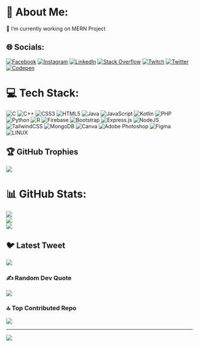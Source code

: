 # 💫 About Me:
🔭 I’m currently working on MERN Project<br>


## 🌐 Socials:
[![Facebook](https://img.shields.io/badge/Facebook-%231877F2.svg?logo=Facebook&logoColor=white)]([https://facebook.com/ludeesha.anjalee.1](https://web.facebook.com/ludeesha.anjalee.1)) [![Instagram](https://img.shields.io/badge/Instagram-%23E4405F.svg?logo=Instagram&logoColor=white)](https://instagram.com/l_anjalee) [![LinkedIn](https://img.shields.io/badge/LinkedIn-%230077B5.svg?logo=linkedin&logoColor=white)](https://linkedin.com/in/) [![Stack Overflow](https://img.shields.io/badge/-Stackoverflow-FE7A16?logo=stack-overflow&logoColor=white)]([https://stackoverflow.com/users/ludeesha-anjalee](https://stackoverflow.com/users/21601043/ludeesha-anjalee)) [![Twitch](https://img.shields.io/badge/Twitch-%239146FF.svg?logo=Twitch&logoColor=white)](https://twitch.tv/ludeeshaa) [![Twitter](https://img.shields.io/badge/Twitter-%231DA1F2.svg?logo=Twitter&logoColor=white)](https://twitter.com/LudeeshaA) [![Codepen](https://img.shields.io/badge/Codepen-000000?style=for-the-badge&logo=codepen&logoColor=white)](https://codepen.io/@AnjaleeL) 

# 💻 Tech Stack:
![C](https://img.shields.io/badge/c-%2300599C.svg?style=plastic&logo=c&logoColor=white) ![C++](https://img.shields.io/badge/c++-%2300599C.svg?style=plastic&logo=c%2B%2B&logoColor=white) ![CSS3](https://img.shields.io/badge/css3-%231572B6.svg?style=plastic&logo=css3&logoColor=white) ![HTML5](https://img.shields.io/badge/html5-%23E34F26.svg?style=plastic&logo=html5&logoColor=white) ![Java](https://img.shields.io/badge/java-%23ED8B00.svg?style=plastic&logo=java&logoColor=white) ![JavaScript](https://img.shields.io/badge/javascript-%23323330.svg?style=plastic&logo=javascript&logoColor=%23F7DF1E) ![Kotlin](https://img.shields.io/badge/kotlin-%230095D5.svg?style=plastic&logo=kotlin&logoColor=white) ![PHP](https://img.shields.io/badge/php-%23777BB4.svg?style=plastic&logo=php&logoColor=white) ![Python](https://img.shields.io/badge/python-3670A0?style=plastic&logo=python&logoColor=ffdd54) ![R](https://img.shields.io/badge/r-%23276DC3.svg?style=plastic&logo=r&logoColor=white) ![Firebase](https://img.shields.io/badge/firebase-%23039BE5.svg?style=plastic&logo=firebase) ![Bootstrap](https://img.shields.io/badge/bootstrap-%23563D7C.svg?style=plastic&logo=bootstrap&logoColor=white) ![Express.js](https://img.shields.io/badge/express.js-%23404d59.svg?style=plastic&logo=express&logoColor=%2361DAFB) ![NodeJS](https://img.shields.io/badge/node.js-6DA55F?style=plastic&logo=node.js&logoColor=white) ![TailwindCSS](https://img.shields.io/badge/tailwindcss-%2338B2AC.svg?style=plastic&logo=tailwind-css&logoColor=white) ![MongoDB](https://img.shields.io/badge/MongoDB-%234ea94b.svg?style=plastic&logo=mongodb&logoColor=white) ![Canva](https://img.shields.io/badge/Canva-%2300C4CC.svg?style=plastic&logo=Canva&logoColor=white) ![Adobe Photoshop](https://img.shields.io/badge/adobephotoshop-%2331A8FF.svg?style=plastic&logo=adobephotoshop&logoColor=white) 	![Figma](https://img.shields.io/badge/figma-%23F24E1E.svg?style=plastic&logo=figma&logoColor=white) ![LINUX](https://img.shields.io/badge/Linux-FCC624?style=plastic&logo=linux&logoColor=black)


## 🏆 GitHub Trophies
![](https://github-profile-trophy.vercel.app/?username=AnjaleeL&theme=darkhub&no-frame=true&no-bg=true&margin-w=4)




# 📊 GitHub Stats:
![](https://github-readme-stats.vercel.app/api?username=AnjaleeL&theme=midnight-purple&hide_border=true&include_all_commits=true&count_private=true)<br/>
![](https://github-readme-streak-stats.herokuapp.com/?user=AnjaleeL&theme=midnight-purple&hide_border=true)<br/>
![](https://github-readme-stats.vercel.app/api/top-langs/?username=AnjaleeL&theme=midnight-purple&hide_border=true&include_all_commits=true&count_private=true&layout=compact)



## 🐦 Latest Tweet
[![](https://gtce.itsvg.in/api?username=LudeeshaA)](https://github.com/VishwaGauravIn/github-twitter-card-embed)

### ✍️ Random Dev Quote
![](https://quotes-github-readme.vercel.app/api?type=horizontal&theme=radical)

### 🔝 Top Contributed Repo
![](https://github-contributor-stats.vercel.app/api?username=AnjaleeL&limit=5&theme=dark&combine_all_yearly_contributions=true)

<!-- ### 😂 Random Dev Meme
<img src="https://rm.up.railway.app/" width="512px"/> -->

---
[![](https://visitcount.itsvg.in/api?id=AnjaleeL&icon=5&color=12)](https://visitcount.itsvg.in)
